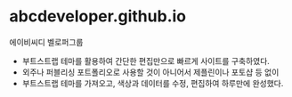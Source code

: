 # abcdeveloper.github.io
에이비씨디 벨로퍼그룹

* 부트스트랩 테마를 활용하여 간단한 편집만으로 빠르게 사이트를 구축하였다.
* 외주나 퍼블리싱 포트폴리오로 사용할 것이 아니어서 제플린이나 포토샵 등 없이
* 부트스트랩 테마를 가져오고, 색상과 데이터를 수정, 편집하여 하루만에 완성했다.
